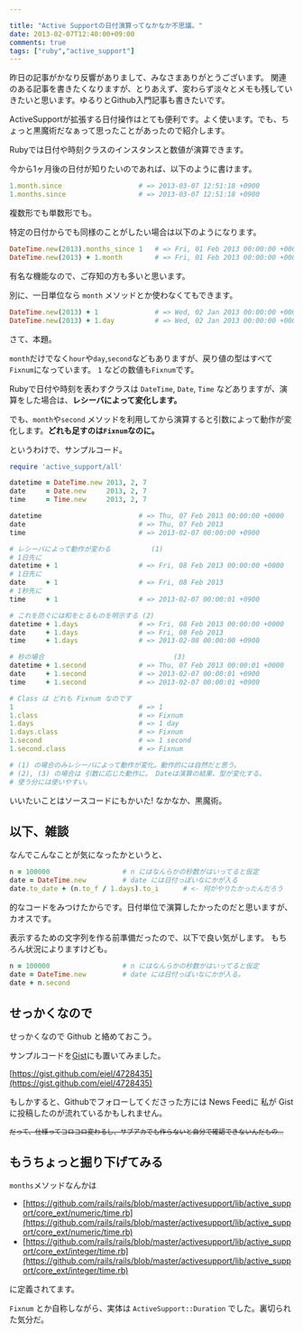 ```yaml
---

title: "Active Supportの日付演算ってなかなか不思議。"
date: 2013-02-07T12:40:00+09:00
comments: true
tags: ["ruby","active_support"]
---
```


昨日の記事がかなり反響がありまして、みなさまありがとうございます。
関連のある記事を書きたくなりますが、とりあえず、変わらず淡々とメモも残していきたいと思います。ゆるりとGithub入門記事も書きたいです。


ActiveSupportが拡張する日付操作はとても便利です。よく使います。でも、ちょっと黒魔術だなぁって思ったことがあったので紹介します。

Rubyでは日付や時刻クラスのインスタンスと数値が演算できます。


今から1ヶ月後の日付が知りたいのであれば、以下のように書けます。

```ruby
1.month.since                   # => 2013-03-07 12:51:18 +0900
1.months.since                  # => 2013-03-07 12:51:18 +0900
```

複数形でも単数形でも。


特定の日付からでも同様のことがしたい場合は以下のようになります。
```ruby
DateTime.new(2013).months_since 1   # => Fri, 01 Feb 2013 00:00:00 +0000
DateTime.new(2013) + 1.month        # => Fri, 01 Feb 2013 00:00:00 +0000
```

有名な機能なので、ご存知の方も多いと思います。

別に、一日単位なら `month` メソッドとか使わなくてもできます。
```ruby
DateTime.new(2013) + 1              # => Wed, 02 Jan 2013 00:00:00 +0000
DateTime.new(2013) + 1.day          # => Wed, 02 Jan 2013 00:00:00 +0000
```

さて、本題。

`month`だけでなく`hour`や`day`,`second`などもありますが、戻り値の型はすべて`Fixnum`になっています。
`1` などの数値も`Fixnum`です。

Rubyで日付や時刻を表わすクラスは `DateTime`, `Date`, `Time` などありますが、演算をした場合は、**レシーバによって変化します。**

でも、`month`や`second` メソッドを利用してから演算すると引数によって動作が変化します。**どれも足すのは`Fixnum`なのに。**

というわけで、サンプルコード。

```ruby
require 'active_support/all'

datetime = DateTime.new 2013, 2, 7
date     = Date.new     2013, 2, 7
time     = Time.new     2013, 2, 7

datetime                        # => Thu, 07 Feb 2013 00:00:00 +0000
date                            # => Thu, 07 Feb 2013
time                            # => 2013-02-07 00:00:00 +0900

# レシーバによって動作が変わる          (1)
# 1日先に
datetime + 1                    # => Fri, 08 Feb 2013 00:00:00 +0000
# 1日先に
date     + 1                    # => Fri, 08 Feb 2013
# 1秒先に
time     + 1                    # => 2013-02-07 00:00:01 +0900

# これを防ぐには和をとるものを明示する (2)
datetime + 1.days               # => Fri, 08 Feb 2013 00:00:00 +0000
date     + 1.days               # => Fri, 08 Feb 2013
time     + 1.days               # => 2013-02-08 00:00:00 +0900

# 秒の場合                                (3)
datetime + 1.second             # => Thu, 07 Feb 2013 00:00:01 +0000
date     + 1.second             # => 2013-02-07 00:00:01 +0900
time     + 1.second             # => 2013-02-07 00:00:01 +0900

# Class は どれも Fixnum なのです
1                               # => 1
1.class                         # => Fixnum
1.days                          # => 1 day
1.days.class                    # => Fixnum
1.second                        # => 1 second
1.second.class                  # => Fixnum

# (1) の場合のみレシーバによって動作が変化。動作的には自然だと思う。
# (2), (3) の場合は 引数に応じた動作に。 Dateは演算の結果、型が変化する。
# 使う分には使いやすい。
```

いいたいことはソースコードにもかいた!
なかなか、黒魔術。


## 以下、雑談

なんでこんなことが気になったかというと、

```ruby
n = 100000                  # n にはなんらかの秒数がはいってると仮定
date = DateTime.new         # date には日付っぽいなにかが入る
date.to_date + (n.to_f / 1.days).to_i      # <- 何がやりたかったんだろう
```
的なコードをみつけたからです。日付単位で演算したかったのだと思いますが、カオスです。

表示するための文字列を作る前準備だったので、以下で良い気がします。
もちろん状況によりますけども。
```ruby
n = 100000                  # n にはなんらかの秒数がはいってると仮定
date = DateTime.new         # date には日付っぽいなにかが入る。
date + n.second
```

## せっかくなので

せっかくなので Github と絡めておこう。

サンプルコードを[Gist](https://gist.github.com/)にも置いてみました。

[https://gist.github.com/eiel/4728435](https://gist.github.com/eiel/4728435)

もしかすると、Githubでフォローしてくださった方には News Feedに 私が Gist に投稿したのが流れているかもしれません。

<small><del>だって、仕様ってコロコロ変わるし、サブアカでも作らないと自分で確認できないんだもの…</del></small>


## もうちょっと掘り下げてみる

`months`メソッドなんかは

* [https://github.com/rails/rails/blob/master/activesupport/lib/active_support/core_ext/numeric/time.rb](https://github.com/rails/rails/blob/master/activesupport/lib/active_support/core_ext/numeric/time.rb)
* [https://github.com/rails/rails/blob/master/activesupport/lib/active_support/core_ext/integer/time.rb](https://github.com/rails/rails/blob/master/activesupport/lib/active_support/core_ext/integer/time.rb)

に定義されてます。


`Fixnum` とか自称しながら、実体は `ActiveSupport::Duration` でした。裏切られた気分だ。
